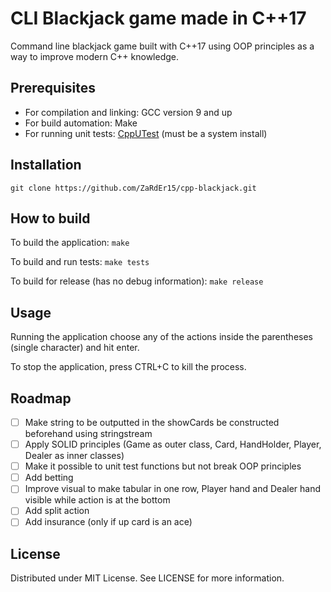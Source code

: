 # CLI Blackjack game made in C++17

Command line blackjack game built with C++17 using OOP principles as a way to improve modern C++ knowledge.

## Prerequisites
- For compilation and linking: GCC version 9 and up
- For build automation: Make
- For running unit tests: [CppUTest](https://cpputest.github.io/) (must be a system install)

## Installation
`git clone https://github.com/ZaRdEr15/cpp-blackjack.git`

## How to build
To build the application:
`make`

To build and run tests:
`make tests`

To build for release (has no debug information):
`make release`

## Usage

Running the application choose any of the actions inside the parentheses (single character) and hit enter.

To stop the application, press CTRL+C to kill the process.

## Roadmap
- [ ] Make string to be outputted in the showCards be constructed beforehand using stringstream
- [ ] Apply SOLID principles (Game as outer class, Card, HandHolder, Player, Dealer as inner classes)
- [ ] Make it possible to unit test functions but not break OOP principles
- [ ] Add betting
- [ ] Improve visual to make tabular in one row, Player hand and Dealer hand visible while action is at the bottom
- [ ] Add split action
- [ ] Add insurance (only if up card is an ace)

## License
Distributed under MIT License. See LICENSE for more information. 
